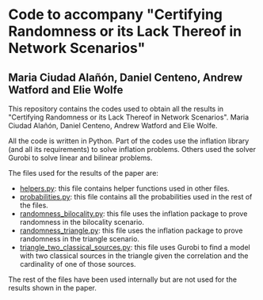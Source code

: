 # Code to accompany "Certifying Randomness or its Lack Thereof in Network Scenarios"

## Maria Ciudad Alañón, Daniel Centeno, Andrew Watford and Elie Wolfe

This repository contains the codes used to obtain all the results in "Certifying Randomness or its Lack Thereof in Network Scenarios". Maria Ciudad Alañón, Daniel Centeno, Andrew Watford and Elie Wolfe.

All the code is written in Python. Part of the codes use the inflation library (and all its requirements) to solve inflation problems. Others used the solver Gurobi to solve linear and bilinear problems.

The files used for the results of the paper are:

- [helpers.py](helpers.py): this file contains helper functions used in other files.
- [probabilities.py](probabilities.py): this file contains all the probabilities used in the rest of the files.
- [randomness_bilocality.py](randomness_bilocality.py): this file uses the inflation package to prove randomness in the bilocality scenario.
- [randomness_triangle.py](randomness_triangle.py): this file uses the inflation package to prove randomness in the triangle scenario.
- [triangle_two_classical_sources.py](triangle_two_classical_sources.py): this file uses Gurobi to find a model with two classical sources in the triangle given the correlation and the cardinality of one of those sources.

The rest of the files have been used internally but are not used for the results shown in the paper.
